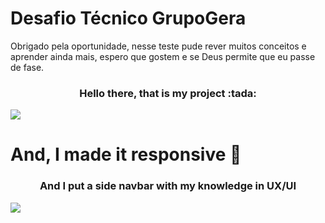 # Desafio Técnico GrupoGera

Obrigado pela oportunidade, nesse teste pude rever muitos conceitos e aprender ainda mais, espero que gostem e se Deus permite que eu passe de fase.

<h3 align="center">
    Hello there, that is my project :tada:
</h3>

<img src="./assets/desktop.png" align="center">


# And, I made it responsive :tada:

<h3 align="center">
    And I put a side navbar with my knowledge in UX/UI
</h3>

<img src="./assets/mobile.png" align="center">
